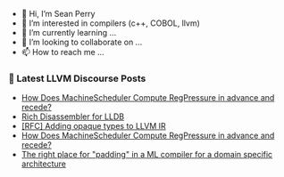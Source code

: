 - 👋 Hi, I’m Sean Perry
- 👀 I’m interested in compilers (c++, COBOL, llvm)
- 🌱 I’m currently learning ...
- 💞️ I’m looking to collaborate on ...
- 📫 How to reach me ...

<!---
s66perry/s66perry is a ✨ special ✨ repository because its `README.md` (this file) appears on your GitHub profile.
You can click the Preview link to take a look at your changes.
--->
### 📕 Latest LLVM Discourse Posts

<!-- DISCOURSE-LLVM:START -->
- [How Does MachineScheduler Compute RegPressure in advance and recede?](https://discourse.llvm.org/t/how-does-machinescheduler-compute-regpressure-in-advance-and-recede/85604#post_7)
- [Rich Disassembler for LLDB](https://discourse.llvm.org/t/rich-disassembler-for-lldb/76952?page=2#post_28)
- [[RFC] Adding opaque types to LLVM IR](https://discourse.llvm.org/t/rfc-adding-opaque-types-to-llvm-ir/65326?page=2#post_31)
- [How Does MachineScheduler Compute RegPressure in advance and recede?](https://discourse.llvm.org/t/how-does-machinescheduler-compute-regpressure-in-advance-and-recede/85604#post_6)
- [The right place for &quot;padding&quot; in a ML compiler for a domain specific architecture](https://discourse.llvm.org/t/the-right-place-for-padding-in-a-ml-compiler-for-a-domain-specific-architecture/85652#post_3)
<!-- DISCOURSE-LLVM:END -->
